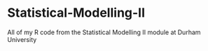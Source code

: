 # Statistical-Modelling-II
All of my R code from the Statistical Modelling II module at Durham University
